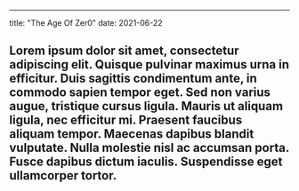 -----------
title: "The Age Of Zer0"
date: 2021-06-22

Lorem ipsum dolor sit amet, consectetur adipiscing elit. Quisque pulvinar maximus urna in efficitur. Duis sagittis condimentum ante, in commodo sapien tempor eget. Sed non varius augue, tristique cursus ligula. Mauris ut aliquam ligula, nec efficitur mi. Praesent faucibus aliquam tempor. Maecenas dapibus blandit vulputate. Nulla molestie nisl ac accumsan porta. Fusce dapibus dictum iaculis. Suspendisse eget ullamcorper tortor.
--------
